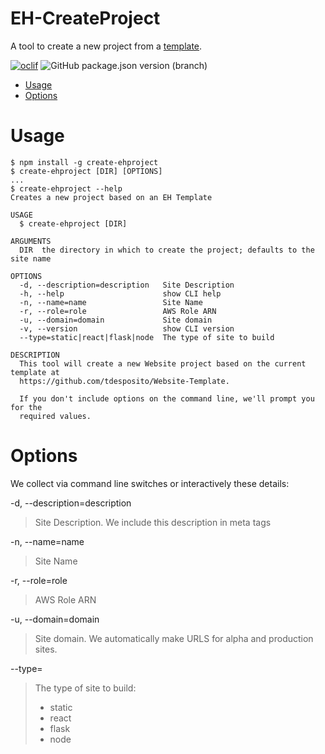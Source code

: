 # EH-CreateProject

A tool to create a new project from a [template](https://github.com/tdesposito/Website-Template).

[![oclif](https://img.shields.io/badge/cli-oclif-brightgreen.svg)](https://oclif.io)
![GitHub package.json version (branch)](https://img.shields.io/github/package-json/v/tdesposito/EH-CreateProject/master?label=Version)
<!-- [![Downloads/week](https://img.shields.io/npm/dw/create-ehproject.svg)](https://npmjs.org/package/create-ehproject) -->
<!-- [![License](https://img.shields.io/npm/l/create-ehproject.svg)](https://github.com/tdesposito/EH-CreateProject/blob/master/package.json) -->

<!-- toc -->
* [Usage](#usage)
* [Options](#options)
<!-- tocstop -->
# Usage
<!-- usage -->
```sh-session
$ npm install -g create-ehproject
$ create-ehproject [DIR] [OPTIONS]
...
$ create-ehproject --help
Creates a new project based on an EH Template

USAGE
  $ create-ehproject [DIR]

ARGUMENTS
  DIR  the directory in which to create the project; defaults to the site name

OPTIONS
  -d, --description=description   Site Description
  -h, --help                      show CLI help
  -n, --name=name                 Site Name
  -r, --role=role                 AWS Role ARN
  -u, --domain=domain             Site domain
  -v, --version                   show CLI version
  --type=static|react|flask|node  The type of site to build

DESCRIPTION
  This tool will create a new Website project based on the current template at
  https://github.com/tdesposito/Website-Template.

  If you don't include options on the command line, we'll prompt you for the
  required values.
```
<!-- usagestop -->

# Options
<!-- options -->
We collect via command line switches or interactively these details:

-d, --description=description
> Site Description. We include this description in meta tags

-n, --name=name
> Site Name

-r, --role=role
> AWS Role ARN

-u, --domain=domain
> Site domain. We automatically make URLS for alpha and production sites.

--type=
> The type of site to build:
> * static
> * react
> * flask
> * node  

<!-- optionsstop -->
